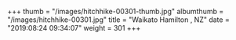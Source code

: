 +++
thumb = "/images/hitchhike-00301-thumb.jpg"
albumthumb = "/images/hitchhike-00301.jpg"
title = "Waikato Hamilton , NZ"
date = "2019:08:24 09:34:07"
weight = 301
+++
